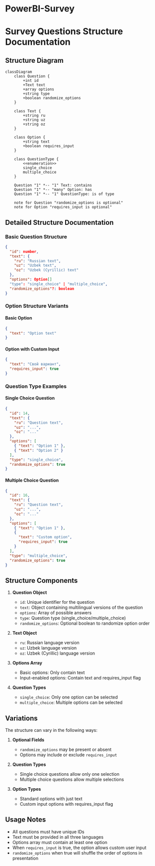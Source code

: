 # PowerBI-Survey

# Survey Questions Structure Documentation

## Structure Diagram

```mermaid
classDiagram
    class Question {
        +int id
        +Text text
        +array options
        +string type
        +boolean randomize_options
    }

    class Text {
        +string ru
        +string uz
        +string oz
    }

    class Option {
        +string text
        +boolean requires_input
    }

    class QuestionType {
        <<enumeration>>
        single_choice
        multiple_choice
    }

    Question "1" *-- "1" Text: contains
    Question "1" *-- "many" Option: has
    Question "1" *-- "1" QuestionType: is of type

    note for Question "randomize_options is optional"
    note for Option "requires_input is optional"
```

## Detailed Structure Documentation

### Basic Question Structure

```json
{
  "id": number,
  "text": {
    "ru": "Russian text",
    "uz": "Uzbek text",
    "oz": "Uzbek (Cyrillic) text"
  },
  "options": Option[]
  "type": "single_choice" | "multiple_choice",
  "randomize_options"?: boolean
}
```

### Option Structure Variants

#### Basic Option
```json
{
  "text": "Option text"
}
```

#### Option with Custom Input
```json
{
  "text": "Свой вариант",
  "requires_input": true
}
```

### Question Type Examples

#### Single Choice Question
```json
{
  "id": 14,
  "text": {
    "ru": "Question text",
    "uz": "...",
    "oz": "..."
  },
  "options": [
    { "text": "Option 1" },
    { "text": "Option 2" }
  ],
  "type": "single_choice",
  "randomize_options": true
}
```

#### Multiple Choice Question
```json
{
  "id": 16,
  "text": {
    "ru": "Question text",
    "uz": "...",
    "oz": "..."
  },
  "options": [
    { "text": "Option 1" },
    { 
      "text": "Custom option",
      "requires_input": true
    }
  ],
  "type": "multiple_choice",
  "randomize_options": true
}
```

## Structure Components

1. **Question Object**
   - `id`: Unique identifier for the question
   - `text`: Object containing multilingual versions of the question
   - `options`: Array of possible answers
   - `type`: Question type (single_choice/multiple_choice)
   - `randomize_options`: Optional boolean to randomize option order

2. **Text Object**
   - `ru`: Russian language version
   - `uz`: Uzbek language version
   - `oz`: Uzbek (Cyrillic) language version

3. **Options Array**
   - Basic options: Only contain text
   - Input-enabled options: Contain text and requires_input flag

4. **Question Types**
   - `single_choice`: Only one option can be selected
   - `multiple_choice`: Multiple options can be selected

## Variations

The structure can vary in the following ways:

1. **Optional Fields**
   - `randomize_options` may be present or absent
   - Options may include or exclude `requires_input`

2. **Question Types**
   - Single choice questions allow only one selection
   - Multiple choice questions allow multiple selections

3. **Option Types**
   - Standard options with just text
   - Custom input options with requires_input flag

## Usage Notes

- All questions must have unique IDs
- Text must be provided in all three languages
- Options array must contain at least one option
- When `requires_input` is true, the option allows custom user input
- `randomize_options` when true will shuffle the order of options in presentation